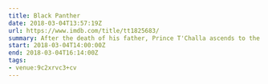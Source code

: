 ```yaml
---
title: Black Panther
date: 2018-03-04T13:57:19Z
url: https://www.imdb.com/title/tt1825683/
summary: After the death of his father, Prince T'Challa ascends to the throne of the small African country of Wakanda. T'Challa is also Black Panther, superhero. Now not only must he govern his country but defeat a dangerous adversary.
start: 2018-03-04T14:00:00Z
end: 2018-03-04T16:14:00Z
tags:
- venue:9c2xrvc3+cv
---
```

